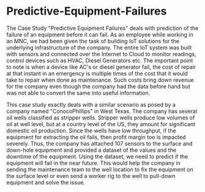 # Predictive-Equipment-Failures


The Case Study "Predictive Equipment Failures" deals with prediction of the failure of an equipment before it can fail. As an employee while working in an MNC, we had been given the task of building IoT solutions for the underlying infrastructure of the company. The entire IoT system was built with sensors and connected over the Internet to Cloud to monitor readings, control devices such as HVAC, Diesel Generators etc. The important point to note is when a device like AC's or diesel generator fail, the cost of repair at that instant in an emergency is multiple times of the cost that it would take to repair when done as maintenance. Such costs bring down revenue for the company even though the company had the data before hand but was not able to convert the same into useful information. 

This case study exactly deals with a similar scenario as posed by a company named "ConocoPhillips" in West Texas. The company has several oil wells classified as stripper wells. Stripper wells produce low volumes of oil at well level, but at a country level of the US, they amount for significant domestic oil production. Since the wells have low throughput, if the equipment for extracting the oil fails, then profit margin too is impacted severely. Thus, the company has attached 107 sensors to the surface and down-hole equipment and provided a dataset of the values and the downtime of the equipment. Using the dataset, we need to predict if the equipment will fail in the near future. This would help the company in sending the maintenance team to the well location to fix the equipment on the surface level or even send a worker rig to the well to pull-down equipment and solve the issue.
